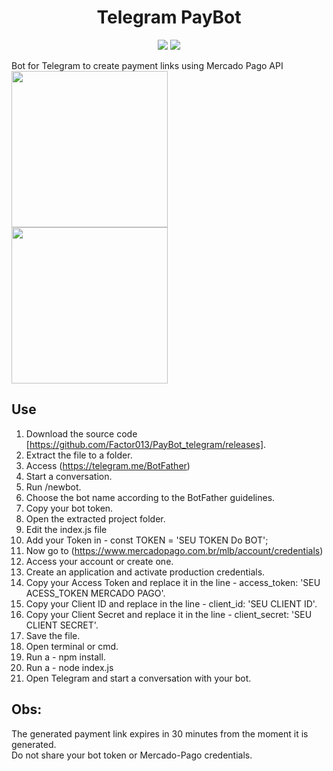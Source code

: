 <h1 align="center"> Telegram PayBot </h1>
<p align="center">
<img src="https://img.shields.io/badge/Node-v18.12.1-blue"/>
<img src="https://img.shields.io/badge/Status%3A-Concluded-green"/>
</p>

Bot for Telegram to create payment links using Mercado Pago API<br>
<img src="https://user-images.githubusercontent.com/28853497/224435214-8874205e-131a-4440-96b0-c6683a34dda3.jpeg" width="250" />   
<img src="https://user-images.githubusercontent.com/28853497/224433289-4d725986-d37c-49b3-9129-415868c48a7c.jpeg" width="250"/>
## Use

01. Download the source code [https://github.com/Factor013/PayBot_telegram/releases].
02. Extract the file to a folder.
03. Access (https://telegram.me/BotFather)
04. Start a conversation.
05. Run /newbot.
06. Choose the bot name according to the BotFather guidelines.
07. Copy your bot token.
08. Open the extracted project folder.
09. Edit the index.js file
10. Add your Token in - const TOKEN = 'SEU TOKEN Do BOT';
11. Now go to (https://www.mercadopago.com.br/mlb/account/credentials)
12. Access your account or create one.
13. Create an application and activate production credentials.
14. Copy your Access Token and replace it in the line - access_token: 'SEU ACESS_TOKEN MERCADO PAGO'.
15. Copy your Client ID and replace in the line - client_id: 'SEU CLIENT ID'.
16. Copy your Client Secret and replace it in the line - client_secret: 'SEU CLIENT SECRET'.
17. Save the file.
18. Open terminal or cmd.
19. Run a - npm install.
20. Run a - node index.js
21. Open Telegram and start a conversation with your bot.


## Obs:
The generated payment link expires in 30 minutes from the moment it is generated.<br>
Do not share your bot token or Mercado-Pago credentials.
